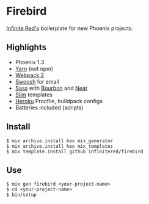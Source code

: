 # Firebird

[Infinite Red's](https://infinite.red) boilerplate for new Phoenix projects.

## Highlights

- Phoenix 1.3
- [Yarn](https://github.com/yarnpkg/yarn) (not npm)
- [Webpack 2](https://github.com/webpack/webpack)
- [Swoosh](https://github.com/swoosh/swoosh) for email
- [Sass](http://sass-lang.com/guide) with [Bourbon](http://bourbon.io/) and [Neat](http://neat.bourbon.io/)
- [Slim](https://github.com/slime-lang/phoenix_slime) templates
- [Heroku](https://heroku.com) Procfile, buildpack configs
- Batteries included (scripts)

## Install

```
$ mix archive.install hex mix_generator
$ mix archive.install hex mix_templates
$ mix template.install github infinitered/firebird
```

## Use

```
$ mix gen firebird <your-project-name>
$ cd <your-project-name>
$ bin/setup
```

